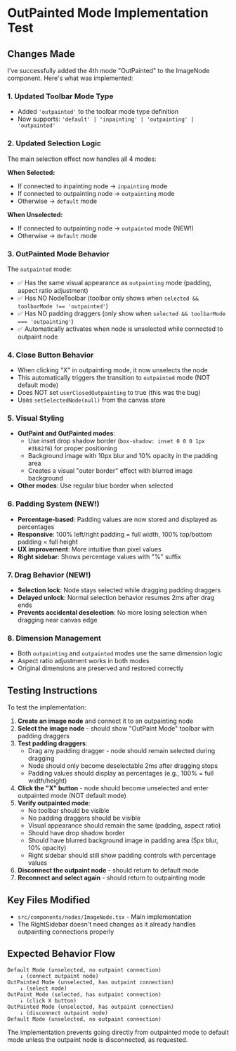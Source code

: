 # OutPainted Mode Implementation Test

## Changes Made

I've successfully added the 4th mode "OutPainted" to the ImageNode component. Here's what was implemented:

### 1. Updated Toolbar Mode Type
- Added `'outpainted'` to the toolbar mode type definition
- Now supports: `'default' | 'inpainting' | 'outpainting' | 'outpainted'`

### 2. Updated Selection Logic
The main selection effect now handles all 4 modes:

**When Selected:**
- If connected to inpainting node → `inpainting` mode
- If connected to outpainting node → `outpainting` mode  
- Otherwise → `default` mode

**When Unselected:**
- If connected to outpainting node → `outpainted` mode (NEW!)
- Otherwise → `default` mode

### 3. OutPainted Mode Behavior
The `outpainted` mode:
- ✅ Has the same visual appearance as `outpainting` mode (padding, aspect ratio adjustment)
- ✅ Has NO NodeToolbar (toolbar only shows when `selected && toolbarMode !== 'outpainted'`)
- ✅ Has NO padding draggers (only show when `selected && toolbarMode === 'outpainting'`)
- ✅ Automatically activates when node is unselected while connected to outpaint node

### 4. Close Button Behavior
- When clicking "X" in outpainting mode, it now unselects the node
- This automatically triggers the transition to `outpainted` mode (NOT default mode)
- Does NOT set `userClosedOutpainting` to true (this was the bug)
- Uses `setSelectedNode(null)` from the canvas store

### 5. Visual Styling
- **OutPaint and OutPainted modes**: 
  - Use inset drop shadow border (`box-shadow: inset 0 0 0 1px #3b82f6`) for proper positioning
  - Background image with 10px blur and 10% opacity in the padding area
  - Creates a visual "outer border" effect with blurred image background
- **Other modes**: Use regular blue border when selected

### 6. Padding System (NEW!)
- **Percentage-based**: Padding values are now stored and displayed as percentages
- **Responsive**: 100% left/right padding = full width, 100% top/bottom padding = full height
- **UX improvement**: More intuitive than pixel values
- **Right sidebar**: Shows percentage values with "%" suffix

### 7. Drag Behavior (NEW!)
- **Selection lock**: Node stays selected while dragging padding draggers
- **Delayed unlock**: Normal selection behavior resumes 2ms after drag ends
- **Prevents accidental deselection**: No more losing selection when dragging near canvas edge

### 8. Dimension Management
- Both `outpainting` and `outpainted` modes use the same dimension logic
- Aspect ratio adjustment works in both modes
- Original dimensions are preserved and restored correctly

## Testing Instructions

To test the implementation:

1. **Create an image node** and connect it to an outpainting node
2. **Select the image node** - should show "OutPaint Mode" toolbar with padding draggers
3. **Test padding draggers**:
   - Drag any padding dragger - node should remain selected during dragging
   - Node should only become deselectable 2ms after dragging stops
   - Padding values should display as percentages (e.g., 100% = full width/height)
4. **Click the "X" button** - node should become unselected and enter outpainted mode (NOT default mode)
5. **Verify outpainted mode**:
   - No toolbar should be visible
   - No padding draggers should be visible  
   - Visual appearance should remain the same (padding, aspect ratio)
   - Should have drop shadow border
   - Should have blurred background image in padding area (5px blur, 10% opacity)
   - Right sidebar should still show padding controls with percentage values
6. **Disconnect the outpaint node** - should return to default mode
7. **Reconnect and select again** - should return to outpainting mode

## Key Files Modified

- `src/components/nodes/ImageNode.tsx` - Main implementation
- The RightSidebar doesn't need changes as it already handles outpainting connections properly

## Expected Behavior Flow

```
Default Mode (unselected, no outpaint connection)
    ↓ (connect outpaint node)
OutPainted Mode (unselected, has outpaint connection) 
    ↓ (select node)
OutPaint Mode (selected, has outpaint connection)
    ↓ (click X button)
OutPainted Mode (unselected, has outpaint connection)
    ↓ (disconnect outpaint node)
Default Mode (unselected, no outpaint connection)
```

The implementation prevents going directly from outpainted mode to default mode unless the outpaint node is disconnected, as requested.